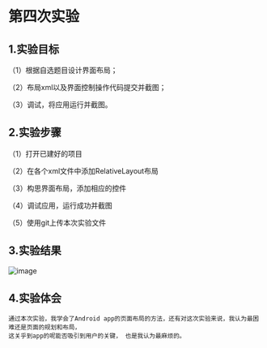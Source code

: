 # 第四次实验
 
 ## 1.实验目标
 （1）根据自选题目设计界面布局；
 
 
 （2）布局xml以及界面控制操作代码提交并截图； 
 
 
 （3）调试，将应用运行并截图。
  
 ## 2.实验步骤
 （1）打开已建好的项目
 
 （2）在各个xml文件中添加RelativeLayout布局
 
 （3）构思界面布局，添加相应的控件
 
 （4）调试应用，运行成功并截图 
 
 （5）使用git上传本次实验文件
 
 ## 3.实验结果
 
 ![image](https://github.com/pa-kou/android-labs-2018/blob/master/com1614080901131/app/src/main/res/%E5%AE%9E%E9%AA%8C4.jpg)
 
 
 ## 4.实验体会
 
    通过本次实验，我学会了Android app的页面布局的方法，还有对这次实验来说，我认为最困难还是页面的规划和布局，
    这关乎到app的呢能否吸引到用户的关键， 也是我认为最麻烦的。
